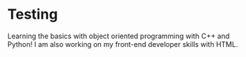 # Testing

Learning the basics with object oriented programming with C++ and Python! I am also working on my front-end developer skills with HTML.
